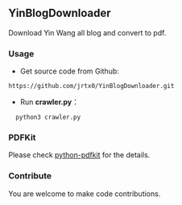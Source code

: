 ## YinBlogDownloader
Download Yin Wang all blog and convert to pdf.


### Usage
* Get source code from Github:
```
https://github.com/jrtx0/YinBlogDownloader.git
```

* Run **crawler.py**：
```
  python3 crawler.py
```

### PDFKit
Please check [python-pdfkit](https://github.com/JazzCore/python-pdfkit) for the details.

### Contribute
You are welcome to make code contributions.
